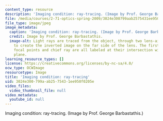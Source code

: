 ```yaml
---
content_type: resource
description: 'Imaging condition: ray-tracing. (Image by Prof. George Barbastathis.)'
file: /media/courses/2-71-optics-spring-2009/3024e300799aab2575431ee950f0205e_2-71s09.jpg
file_type: image/jpeg
image_metadata:
  caption: 'Imaging condition: ray-tracing. (Image by Prof. George Barbastathis.)'
  credit: Image by Prof. George Barbastathis.
  image-alt: Light rays are traced from the object, through two lens-air interfaces,
    to create the inverted image on the far side of the lens. The first and second
    focal points and chief ray are all labeled at their intersection with the ground
    plane.
learning_resource_types: []
license: https://creativecommons.org/licenses/by-nc-sa/4.0/
ocw_type: OCWImage
resourcetype: Image
title: 'Imaging condition: ray-tracing'
uid: 3024e300-799a-ab25-7543-1ee950f0205e
video_files:
  video_thumbnail_file: null
video_metadata:
  youtube_id: null
---
```

Imaging condition: ray-tracing. (Image by Prof. George Barbastathis.)